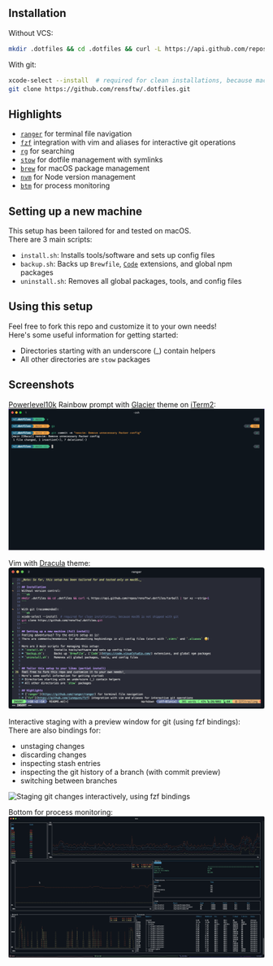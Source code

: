 ## Installation
Without VCS:
```sh
mkdir .dotfiles && cd .dotfiles && curl -L https://api.github.com/repos/rensftw/.dotfiles/tarball | tar xz --strip=1
```
  
With git:  
```sh
xcode-select --install  # required for clean installations, because macOS is not shipped with git
git clone https://github.com/rensftw/.dotfiles.git
```
  
## Highlights
* [`ranger`](https://github.com/ranger/ranger) for terminal file navigation
* [`fzf`](https://github.com/junegunn/fzf) integration with vim and aliases for interactive git operations
* [`rg`](https://github.com/BurntSushi/ripgrep) for searching
* [`stow`](https://www.gnu.org/software/stow/) for dotfile management with symlinks
* [`brew`](https://brew.sh/) for macOS package management
* [`nvm`](https://github.com/nvm-sh/nvm) for Node version management
* [`btm`](https://github.com/ClementTsang/bottom) for process monitoring
  
## Setting up a new machine
This setup has been tailored for and tested on macOS.  
There are 3 main scripts:  
* `install.sh`: Installs tools/software and sets up config files
* `backup.sh`: Backs up `Brewfile`, [`Code`](https://code.visualstudio.com/) extensions, and global npm packages
* `uninstall.sh`: Removes all global packages, tools, and config files

  
## Using this setup
Feel free to fork this repo and customize it to your own needs!  
Here's some useful information for getting started:  
* Directories starting with an underscore (_) contain helpers
* All other directories are `stow` packages
  
## Screenshots
[Powerlevel10k](https://github.com/romkatv/powerlevel10k/) Rainbow prompt with [Glacier](https://github.com/bahlo/iterm-colors#glacier) theme on [iTerm2](https://iterm2.com/):
![Powerlevel10k Rainbow prompt with Glacier theme on iTerm2](https://raw.githubusercontent.com/rensftw/.dotfiles-media/main/rainbow-prompt-with-glacier-theme.png)
  
Vim with [Dracula](https://draculatheme.com/vim) theme:
![Vim with Dracula theme](https://raw.githubusercontent.com/rensftw/.dotfiles-media/main/vim-with-dracula-theme.png)
  
Interactive staging with a preview window for git (using fzf bindings):  
There are also bindings for:
  * unstaging changes
  * discarding changes
  * inspecting stash entries
  * inspecting the git history of a branch (with commit preview)
  * switching between branches

![Staging git changes interactively, using fzf bindings](https://raw.githubusercontent.com/rensftw/.dotfiles-media/main/interactive-git-fzf-full-size.gif)

  
Bottom for process monitoring:
![Bottom process manager](https://raw.githubusercontent.com/rensftw/.dotfiles-media/main/btm-process-manager.png)

